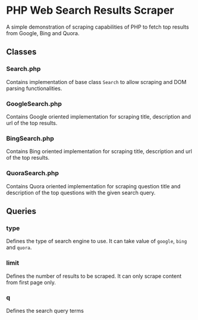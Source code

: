 # PHP Web Search Results Scraper
A simple demonstration of scraping capabilities of PHP to fetch top results from Google, Bing and Quora.

## Classes
### Search.php
Contains implementation of base class `Search` to allow scraping and DOM parsing functionalities.

### GoogleSearch.php
Contains Google oriented implementation for scraping title, description and url of the top results.

### BingSearch.php
Contains Bing oriented implementation for scraping title, description and url of the top results.

### QuoraSearch.php
Contains Quora oriented implementation for scraping question title and description of the top questions with the given search query.

## Queries
### type
Defines the type of search engine to use. It can take value of `google`, `bing` and `quora`.

### limit
Defines the number of results to be scraped. It can only scrape content from first page only.

### q
Defines the search query terms